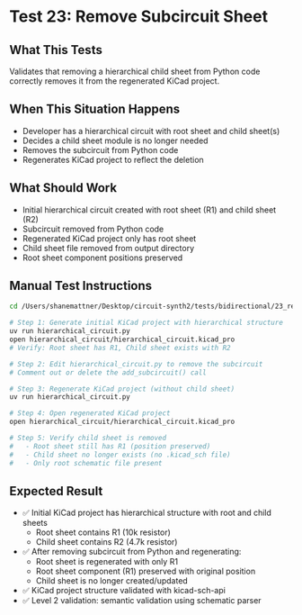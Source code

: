 # Test 23: Remove Subcircuit Sheet

## What This Tests

Validates that removing a hierarchical child sheet from Python code correctly removes it from the regenerated KiCad project.

## When This Situation Happens

- Developer has a hierarchical circuit with root sheet and child sheet(s)
- Decides a child sheet module is no longer needed
- Removes the subcircuit from Python code
- Regenerates KiCad project to reflect the deletion

## What Should Work

- Initial hierarchical circuit created with root sheet (R1) and child sheet (R2)
- Subcircuit removed from Python code
- Regenerated KiCad project only has root sheet
- Child sheet file removed from output directory
- Root sheet component positions preserved

## Manual Test Instructions

```bash
cd /Users/shanemattner/Desktop/circuit-synth2/tests/bidirectional/23_remove_subcircuit_sheet

# Step 1: Generate initial KiCad project with hierarchical structure
uv run hierarchical_circuit.py
open hierarchical_circuit/hierarchical_circuit.kicad_pro
# Verify: Root sheet has R1, Child sheet exists with R2

# Step 2: Edit hierarchical_circuit.py to remove the subcircuit
# Comment out or delete the add_subcircuit() call

# Step 3: Regenerate KiCad project (without child sheet)
uv run hierarchical_circuit.py

# Step 4: Open regenerated KiCad project
open hierarchical_circuit/hierarchical_circuit.kicad_pro

# Step 5: Verify child sheet is removed
#   - Root sheet still has R1 (position preserved)
#   - Child sheet no longer exists (no .kicad_sch file)
#   - Only root schematic file present
```

## Expected Result

- ✅ Initial KiCad project has hierarchical structure with root and child sheets
  - Root sheet contains R1 (10k resistor)
  - Child sheet contains R2 (4.7k resistor)
- ✅ After removing subcircuit from Python and regenerating:
  - Root sheet is regenerated with only R1
  - Root sheet component (R1) preserved with original position
  - Child sheet is no longer created/updated
- ✅ KiCad project structure validated with kicad-sch-api
- ✅ Level 2 validation: semantic validation using schematic parser
